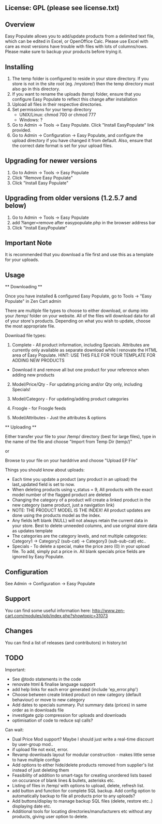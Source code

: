 License: GPL (please see license.txt)
-------------------------------------------------

Overview
---------
Easy Populate allows you to add/update products from a delimited
text file, which can be edited in Excel, or OpenOffice Calc. Please use Excel
with care as most versions have trouble with files with lots of columns/rows.
Please make sure to backup your products before trying it.

Installing
----------
1. The temp folder is configured to reside in your store directory. If you store is not in the
   site root (eg. /mystore/) then the temp directory must also go in this directory.
2. If you want to rename the uploads (temp) folder, ensure that you configure Easy Populate to
   reflect this change after installation
3. Upload all files in their respective directories.
4. Set permissions for your temp directory
	* UNIX/Linux: chmod 700 or chmod 777
	* Windows: ?
5. Go to Admin -> Tools -> Easy Populate. Click "Install EasyPopulate"
   link provided.
6. Go to Admin -> Configuration -> Easy Populate, and configure the upload directory if you have
   changed it from default. Also, ensure that the correct date format is set for your upload files.

Upgrading for newer versions
---------
1. Go to Admin -> Tools -> Easy Populate
2. Click "Remove Easy Populate"
3. Click "Install Easy Populate"

Upgrading from older versions (1.2.5.7 and below)
--------
1. Go to Admin -> Tools -> Easy Populate
2. add ?langer=remove after easypopulate.php in the browser address bar
3. Click "Install EasyPopulate" 

Important Note
-------------
It is recommended that you download a file first and use this as a template for your uploads.

Usage
---------

** Downloading **

Once you have installed & configured Easy Populate, go to
Tools -> "Easy Populate" in Zen Cart admin

There are multiple file types to choose to either download, or dump into your
/temp/ folder on your website. All of the files will download data for all of
your store's products. Depending on what you wish to update, choose the most
appropriate file.

Download file types:

1. Complete - All product information, including Specials. Attributes are
currently only available as separate download while I renovate the HTML area
of Easy Populate. HINT: USE THIS FILE FOR YOUR TEMPLATE FOR ADDING NEW PRODUCTS
- Download it and remove all but one product for your reference when adding new
products

2. Model/Price/Qty - For updating pricing and/or Qty only, including Specials!

3. Model/Category - For updating/adding product categories

4. Froogle - for Froogle feeds

5. Model/Attributes - Just the attributes & options


** Uploading **

Either transfer your file to your /temp/ directory (best for large files), type
in the name of the file and choose "Import from Temp Dir (temp/)"

or

Browse to your file on your harddrive and choose "Upload EP File"

Things you should know about uploads:

 * Each time you update a product (any product in an upload) the last_updated
field is set to now.
 * When deleting products using v_status = 9, All products with the exact model
number of the flagged product are deleted
 * Changing the category of a product will create a linked product in the new
category (same product, just a navigation link)
 * NOTE: THE PRODUCT MODEL IS THE INDEX! All product updates are done using the
products model as the index.
 * Any fields left blank (NULL) will not always retain the current data in your
store. Best to delete unneeded columns, and use original store data as updates
template
 * The categories are the category levels, and not multiple categories:
Category1 -> Category2 (sub-cat) -> Category3 (sub-sub-cat) etc..
 * Specials - To delete a special, make the price zero (0) in your upload file.
To add, simply put a price in. All blank specials price fields are ignored by
Easy Populate.

Configuration
-------------
See Admin -> Configuration -> Easy Populate

Support
-------
You can find some useful information here:
http://www.zen-cart.com/modules/ipb/index.php?showtopic=31073


Changes
--------
You can find a list of releases (and contributors) in history.txt

TODO
-----
Important:

* See @todo statements in the code
* renovate html & finalise language support
* add help links for each error generated (include 'ep_error.php')
* Choose between create linked product on new category (default behaviour) or move to new category
* Add dates to specials summary. Put summary data (prices) in same order as in downloads file
* investigate gzip compression for uploads and downloads
* optimisation of code to reduce sql calls?

Can wait:

* Dual Price Mod support? Maybe I should just write a real-time discount by user-group mod..
* if upload file not exist, error.
* Revamp downloads layout for modular construction - makes little sense to have multiple configs
* Add options to either hide/delete products removed from supplier's list instead of just deleting them
* Feasibility of addition to smart-tags for creating unordered lists based on occurance of blank lines & bullets, asterisks etc.
* Listing of files in /temp/ with options to upload, delete, refresh list.
* add button and function for complete SQL backup. Add config option to automatically backup to file all products prior to any uploads?
* Add buttons/display to manage backup SQL files (delete, restore etc..) displaying date etc.
* Additional tools for locating directories/manufacturers etc without any products, giving user option to delete.